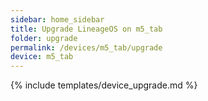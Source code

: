 ```yaml
---
sidebar: home_sidebar
title: Upgrade LineageOS on m5_tab
folder: upgrade
permalink: /devices/m5_tab/upgrade
device: m5_tab
---
```

{% include templates/device_upgrade.md %}
